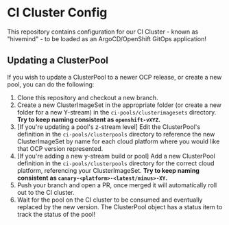 # CI Cluster Config

This repository contains configuration for our CI Cluster - known as "hivemind" - to be loaded as an ArgoCD/OpenShift GitOps application!

## Updating a ClusterPool

If you wish to update a ClusterPool to a newer OCP release, or create a new pool, you can do the following:

1. Clone this repository and checkout a new branch.
2. Create a new ClusterImageSet in the appropriate folder (or create a new folder for a new Y-stream) in the `ci-pools/clusterimagesets` directory.  **Try to keep naming consistent as `openshift-vXYZ`.**
3. [If you're updating a pool's z-stream level] Edit the ClusterPool's definition in the `ci-pools/clusterpools` directory to reference the new ClusterImageSet by name for each cloud platform where you would like that OCP version represented.
4. [If you're adding a new y-stream build or pool] Add a new ClusterPool definition in the `ci-pools/clusterpools` directory for the correct cloud platform, referencing your ClusterImageSet.  **Try to keep naming consistent as `canary-<platform>-<latest/minus>-XY`.**
5. Push your branch and open a PR, once merged it will automatically roll out to the CI cluster.
6. Wait for the pool on the CI cluster to be consumed and eventually replaced by the new version.  The ClusterPool object has a status item to track the status of the pool!